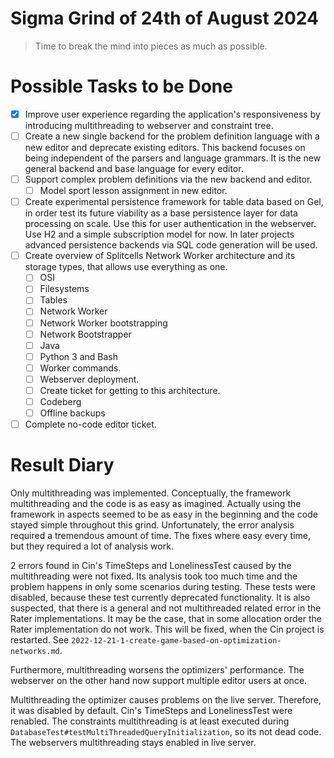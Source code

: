 # Sigma Grind of 24th of August 2024
> Time to break the mind into pieces as much as possible.
# Possible Tasks to be Done
* [x] Improve user experience regarding the application's responsiveness by introducing multithreading to webserver and constraint tree.
* [ ] Create a new single backend for the problem definition language with a new editor and deprecate existing editors.
  This backend focuses on being independent of the parsers and language grammars.
  It is the new general backend and base language for every editor.
* [ ] Support complex problem definitions via the new backend and editor.
    * [ ] Model sport lesson assignment in new editor.
* [ ] Create experimental persistence framework for table data based on Gel,
  in order test its future viability as a base persistence layer for data processing on scale.
  Use this for user authentication in the webserver.
  Use H2 and a simple subscription model for now.
  In later projects advanced persistence backends via SQL code generation will be used.
* [ ] Create overview of Splitcells Network Worker architecture and its storage types,
  that allows use everything as one.
    * [ ] OSI
    * [ ] Filesystems
    * [ ] Tables
    * [ ] Network Worker
    * [ ] Network Worker bootstrapping
    * [ ] Network Bootstrapper
    * [ ] Java
    * [ ] Python 3 and Bash
    * [ ] Worker commands.
    * [ ] Webserver deployment.
    * [ ] Create ticket for getting to this architecture.
    * [ ] Codeberg
    * [ ] Offline backups
* [ ] Complete no-code editor ticket.
# Result Diary
Only multithreading was implemented.
Conceptually, the framework multithreading and the code is as easy as imagined.
Actually using the framework in aspects seemed to be as easy in the beginning and the code stayed simple throughout this grind.
Unfortunately, the error analysis required a tremendous amount of time.
The fixes where easy every time, but they required a lot of analysis work.

2 errors found in Cin's TimeSteps and LonelinessTest caused by the multithreading were not fixed.
Its analysis took too much time and the problem happens in only some scenarios during testing.
These tests were disabled, because these test currently deprecated functionality.
It is also suspected, that there is a general and not multithreaded related error in the Rater implementations.
It may be the case, that in some allocation order the Rater implementation do not work.
This will be fixed, when the Cin project is restarted.
See `2022-12-21-1-create-game-based-on-optimization-networks.md`.

Furthermore, multithreading worsens the optimizers' performance.
The webserver on the other hand now support multiple editor users at once.

Multithreading the optimizer causes problems on the live server.
Therefore, it was disabled by default.
Cin's TimeSteps and LonelinessTest were renabled.
The constraints multithreading is at least executed during `DatabaseTest#testMultiThreadedQueryInitialization`,
so its not dead code.
The webservers multithreading stays enabled in live server.